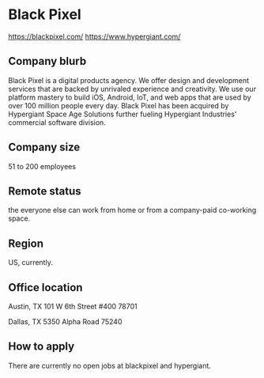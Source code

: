 # Black Pixel
https://blackpixel.com/
https://www.hypergiant.com/
## Company blurb
Black Pixel is a digital products agency. We offer design and development services that are backed by unrivaled experience and creativity. We use our platform mastery to build iOS, Android, IoT, and web apps that are used by over 100 million people every day. Black Pixel has been acquired by Hypergiant Space Age Solutions further fueling Hypergiant Industries' commercial software division.
## Company size
51 to 200 employees
## Remote status
 the everyone else can work from home or from a company-paid co-working space.
## Region
US, currently.
## Office location
Austin, TX
101 W 6th Street #400
78701

Dallas, TX
5350 Alpha Road
75240
## How to apply
There are currently no open jobs at blackpixel and hypergiant.

